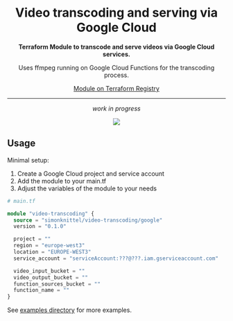 <h1 align="center">Video transcoding and serving via Google Cloud</h1>

<div align="center">
  <p><strong>Terraform Module to transcode and serve videos via Google Cloud services.</strong></p>

  <p>Uses ffmpeg running on Google Cloud Functions for the transcoding process.</p>

  <a href="https://registry.terraform.io/modules/simonknittel/video-transcoding/google/" target="_blank" rel="noopener">Module on Terraform Registry</a>

  <hr>

  <p><em>work in progress</em></p>
</div>

<div align="center">
  <img src="https://raw.githubusercontent.com/simonknittel/terraform-google-video-transcoding/master/.github/assets/terraform-google-video-transcoding.svg">
</div>

## Usage

Minimal setup:

1. Create a Google Cloud project and service account
2. Add the module to your main.tf
3. Adjust the variables of the module to your needs

```tf
# main.tf

module "video-transcoding" {
  source = "simonknittel/video-transcoding/google"
  version = "0.1.0"

  project = ""
  region = "europe-west3"
  location = "EUROPE-WEST3"
  service_account = "serviceAccount:???@???.iam.gserviceaccount.com"

  video_input_bucket = ""
  video_output_bucket = ""
  function_sources_bucket = ""
  function_name = ""
}
```

See [examples directory](./examples/) for more examples.
